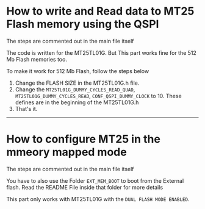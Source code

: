 
# How to write and Read data to MT25 Flash memory using the QSPI

The steps are commented out in the main file itself

The code is written for the MT25TL01G. But This part works fine for the 512 Mb Flash memories too.

To make it work for 512 Mb Flash, follow the steps below

1. Change the FLASH SIZE in the MT25TL01G.h file.
2. Change the `MT25TL01G_DUMMY_CYCLES_READ_QUAD`, `MT25TL01G_DUMMY_CYCLES_READ`, `CONF_QSPI_DUMMY_CLOCK` to 10. These defines are in the beginning of the MT25TL01G.h 
3. That's it.


__________________________________________________________________________________________________________________


# How to configure MT25 in the mmeory mapped mode 

The steps are commented out in the main file itself

You have to also use the Folder `EXT_MEM_BOOT` to boot from the External flash.
Read the README File inside that folder for more details

This part only works with MT25TL01G with the `DUAL FLASH MODE ENABLED`.
